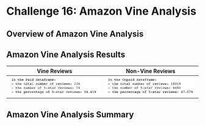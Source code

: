 # Challenge 16: Amazon Vine Analysis

## Overview of Amazon Vine Analysis
## Amazon Vine Analysis Results


| Vine Reviews |  Non-Vine Reviews
| :---: | :---: 
| ![](https://github.com/Hala-INTJ/Amazon_Vine_Analysis/blob/main/Vine%20program.png) | ![](https://github.com/Hala-INTJ/Amazon_Vine_Analysis/blob/main/Non-Vine%20program.png) |


## Amazon Vine Analysis Summary